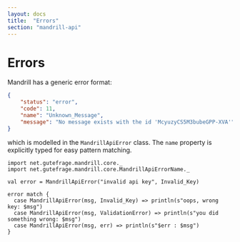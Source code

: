 ```yaml
---
layout: docs
title:  "Errors"
section: "mandrill-api"
---
```


# Errors

Mandrill has a generic error format:

```json
{
    "status": "error",
    "code": 11,
    "name": "Unknown_Message",
    "message": "No message exists with the id 'McyuzyCS5M3bubeGPP-XVA'"
}
```

which is modelled in the `MandrillApiError` class. The `name` property is explicitly typed for
easy pattern matching.

```
import net.gutefrage.mandrill.core._
import net.gutefrage.mandrill.core.MandrillApiErrorName._

val error = MandrillApiError("invalid api key", Invalid_Key)

error match {
  case MandrillApiError(msg, Invalid_Key) => println(s"oops, wrong key: $msg")
  case MandrillApiError(msg, ValidationError) => println(s"you did something wrong: $msg")
  case MandrillApiError(msg, err) => println(s"$err : $msg")
}
```
